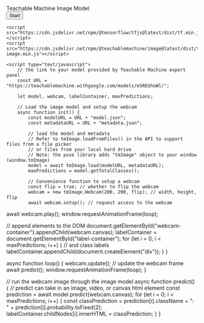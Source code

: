 <div>Teachable Machine Image Model</div>
    <button type="button" onclick="init()">Start</button>
    <div id="webcam-container"></div>
    <div id="label-container"></div>

    <script src="https://cdn.jsdelivr.net/npm/@tensorflow/tfjs@latest/dist/tf.min.js"></script>
    <script src="https://cdn.jsdelivr.net/npm/@teachablemachine/image@latest/dist/teachablemachine-image.min.js"></script>

    <script type="text/javascript">
        // the link to your model provided by Teachable Machine export panel
        const URL = "https://teachablemachine.withgoogle.com/models/e5REUhoWl/";

        let model, webcam, labelContainer, maxPredictions;

        // Load the image model and setup the webcam
        async function init() {
            const modelURL = URL + "model.json";
            const metadataURL = URL + "metadata.json";

            // load the model and metadata
            // Refer to tmImage.loadFromFiles() in the API to support files from a file picker
            // or files from your local hard drive
            // Note: the pose library adds "tmImage" object to your window (window.tmImage)
            model = await tmImage.load(modelURL, metadataURL);
            maxPredictions = model.getTotalClasses();

            // Convenience function to setup a webcam
            const flip = true; // whether to flip the webcam
            webcam = new tmImage.Webcam(200, 200, flip); // width, height, flip
            await webcam.setup(); // request access to the webcam
await webcam.play();
window.requestAnimationFrame(loop);

// append elements to the DOM
document.getElementById("webcam-container").appendChild(webcam.canvas);
labelContainer = document.getElementById("label-container");
for (let i = 0; i < maxPredictions; i++) { // and class labels
    labelContainer.appendChild(document.createElement("div"));
}
}

async function loop() {
    webcam.update(); // update the webcam frame
    await predict();
    window.requestAnimationFrame(loop);
}

// run the webcam image through the image model
async function predict() {
    // predict can take in an image, video, or canvas html element
    const prediction = await model.predict(webcam.canvas);
    for (let i = 0; i < maxPredictions; i++) {
        const classPrediction =
            prediction[i].className + ": " + prediction[i].probability.toFixed(2);
        labelContainer.childNodes[i].innerHTML = classPrediction;
    }
}
</script>
</body>
</html>